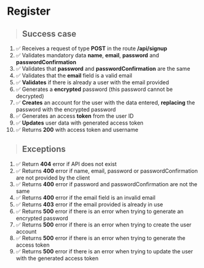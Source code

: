# Register

> ## Success case

1. ✅ Receives a request of type **POST** in the route **/api/signup**
2. ✅ Validates mandatory data **name**, **email**, **password** and **passwordConfirmation**
3. ✅ Validates that **password** and **passwordConfirmation** are the same
4. ✅ Validates that the **email** field is a valid email
5. ✅ **Validates** if there is already a user with the email provided
6. ✅ Generates a **encrypted** password (this password cannot be decrypted)
7. ✅ **Creates** an account for the user with the data entered, **replacing** the password with the encrypted password
8. ✅ Generates an access **token** from the user ID
9. ✅ **Updates** user data with generated access token
10. ✅ Returns **200** with access token and username

> ## Exceptions

1. ✅ Return **404** error if API does not exist
2. ✅ Returns **400** error if name, email, password or passwordConfirmation are not provided by the client
3. ✅ Returns **400** error if password and passwordConfirmation are not the same
4. ✅ Returns **400** error if the email field is an invalid email
5. ✅ Returns **403** error if the email provided is already in use
6. ✅ Returns **500** error if there is an error when trying to generate an encrypted password
7. ✅ Returns **500** error if there is an error when trying to create the user account
8. ✅ Returns **500** error if there is an error when trying to generate the access token
9. ✅ Returns **500** error if there is an error when trying to update the user with the generated access token